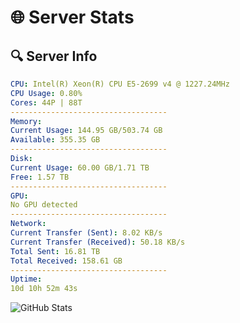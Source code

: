 # 🌐 Server Stats
## 🔍 Server Info
```yaml
CPU: Intel(R) Xeon(R) CPU E5-2699 v4 @ 1227.24MHz
CPU Usage: 0.80%
Cores: 44P | 88T
-----------------------------------
Memory:
Current Usage: 144.95 GB/503.74 GB
Available: 355.35 GB
-----------------------------------
Disk:
Current Usage: 60.00 GB/1.71 TB
Free: 1.57 TB
-----------------------------------
GPU:
No GPU detected
-----------------------------------
Network:
Current Transfer (Sent): 8.02 KB/s
Current Transfer (Received): 50.18 KB/s
Total Sent: 16.81 TB
Total Received: 158.61 GB
-----------------------------------
Uptime:
10d 10h 52m 43s
```
![GitHub Stats](https://img.shields.io/badge/Updated-2025-03-18_08:15:32-blue)